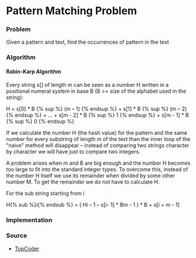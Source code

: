 # Pattern Matching Problem

### Problem

Given a pattern and text, find the occurrences of pattern in the text

### Algorithm

#### Rabin-Karp Algorithm
Every string s[] of length m can be seen as a number H written in a positional numeral system in base B (B >= size of the alphabet used in the string):

H = s[0] * B {% sup %} (m – 1) {% endsup %} + s[1] * B {% sup %} (m – 2) {% endsup %} + … + s[m - 2] * B {% sup %} 1 {% endsup %} + s[m - 1] * B {% sup %} 0 {% endsup %}

If we calculate the number H (the hash value) for the pattern and the same number for every substring of length m of the text than the inner loop of the "naive" method will disappear – instead of comparing two strings character by character we will have just to compare two integers.

A problem arises when m and B are big enough and the number H becomes too large to fit into the standard integer types. To overcome this, instead of the number H itself we use its remainder when divided by some other number M. To get the remainder we do not have to calculate H.

For the sub string starting from i

H{% sub %}i{% endsub %} = ( Hi – 1 – s[i- 1] * Bm - 1 ) * B + s[i + m - 1]

### Implementation

### Source
* [TopCoder](https://www.topcoder.com/community/data-science/data-science-tutorials/introduction-to-string-searching-algorithms/)

